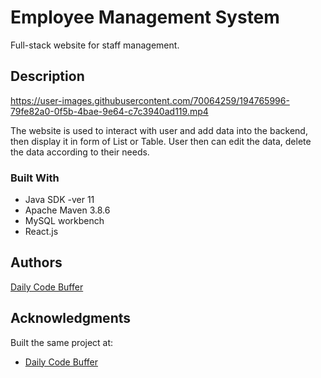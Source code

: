 # Employee Management System

Full-stack website for staff management.

## Description
https://user-images.githubusercontent.com/70064259/194765996-79fe82a0-0f5b-4bae-9e64-c7c3940ad119.mp4

The website is used to interact with user and add data into the backend, then display it in form of List or Table.
User then can edit the data, delete the data according to their needs.

### Built With
- Java SDK -ver 11
- Apache Maven 3.8.6 
- MySQL workbench
- React.js
## Authors
[Daily Code Buffer](http://www.dailycodebuffer.com)
## Acknowledgments

Built the same project at:
* [Daily Code Buffer](https://www.youtube.com/watch?v=EHDlebVv6zw)
